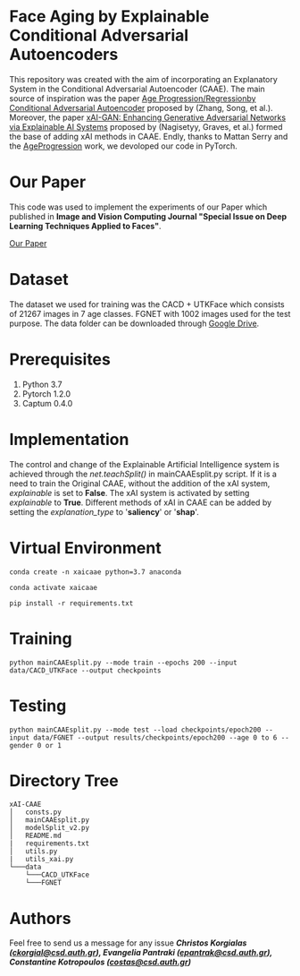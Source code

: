 # Face Aging by Explainable Conditional Adversarial Autoencoders

This repository was created with the aim of incorporating an Explanatory System in the Conditional Adversarial Autoencoder (CAAE). The main source of inspiration was the paper [Age Progression/Regressionby Conditional Adversarial Autoencoder](https://openaccess.thecvf.com/content_cvpr_2017/html/Zhang_Age_ProgressionRegression_by_CVPR_2017_paper.html) proposed by (Zhang, Song, et al.). Moreover, the paper [xAI-GAN: Enhancing Generative Adversarial Networks via Explainable AI Systems](https://arxiv.org/abs/2002.10438) proposed by (Nagisetyy, Graves, et al.) formed the base of adding xAI methods in CAAE. Endly, thanks to Mattan Serry and the [AgeProgression](https://github.com/mattans/AgeProgression) work, we devoloped our code in PyTorch.

# Our Paper

This code was used to implement the experiments of our Paper which published in **Image and Vision Computing Journal "Special Issue on Deep Learning Techniques Applied to Faces"**.

[Our Paper]()

# Dataset

The dataset we used for training was the CACD + UTKFace which consists of 21267 images in 7 age classes. FGNET with 1002 images used for the test purpose. The data folder can be downloaded through [Google Drive](https://drive.google.com/drive/folders/1AvYtsiAiZaO611AMGBK8fSFCqrUlBOOf?usp=sharing).

# Prerequisites

1. Python 3.7
2. Pytorch 1.2.0
3. Captum 0.4.0

# Implementation

The control and change of the Explainable Artificial Intelligence system is achieved through the *net.teachSplit()* in mainCAAEsplit.py script. If it is a need to train the Original CAAE, without the addition of the xAI system, *explainable* is set to **False**. The xAI system is activated by setting *explainable* to **True**. Different methods of xAI in CAAE can be added by setting the *explanation_type* to '**saliency**' or '**shap**'.

# Virtual Environment

```shell
conda create -n xaicaae python=3.7 anaconda
```

```shell
conda activate xaicaae
```

```shell
pip install -r requirements.txt
```

# Training

```shell
python mainCAAEsplit.py --mode train --epochs 200 --input data/CACD_UTKFace --output checkpoints
```
# Testing 

```shell
python mainCAAEsplit.py --mode test --load checkpoints/epoch200 --input data/FGNET --output results/checkpoints/epoch200 --age 0 to 6 --gender 0 or 1
```

# Directory Tree
```
xAI-CAAE   
│   consts.py  
│   mainCAAEsplit.py  
│   modelSplit_v2.py   
│   README.md
|   requirements.txt
│   utils.py
|   utils_xai.py
└───data
    └───CACD_UTKFace
    └───FGNET
```

# Authors
Feel free to send us a message for any issue
***Christos Korgialas (ckorgial@csd.auth.gr), Evangelia Pantraki (epantrak@csd.auth.gr), Constantine Kotropoulos (costas@csd.auth.gr)***



